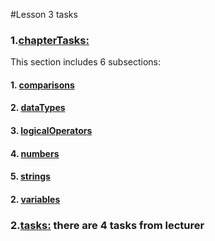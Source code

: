 #Lesson 3 tasks

### 1.[chapterTasks:](./chapterTasks)

This section includes 6 subsections:

#### 1. [comparisons](./chapterTasks/comparisons)

#### 2. [dataTypes](./chapterTasks/dataTypes)

#### 3. [logicalOperators](./chapterTasks/logicalOperators)

#### 4. [numbers](./chapterTasks/numbers)

#### 5. [strings](./chapterTasks/strings)

#### 2. [variables](./chapterTasks/variables)

### 2.[tasks:](./tasks) there are 4 tasks from lecturer

